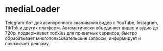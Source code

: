 # mediaLoader
Telegram-бот для асинхронного скачивания видео с YouTube, Instagram, TikTok и других платформ. Автоматически объединяет видео и аудио до 720p, поддерживает cookies для приватных сервисов, быстро обрабатывает многопользовательские запросы, информирует и показывает рекламу.
